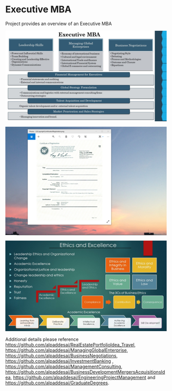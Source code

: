 # Executive MBA

Project provides an overview of an Executive MBA

![image](ExecutiveMBA.jpg)

![image](USCopyrightCertificate.png)

![image](Ethics.jpg)

Additional details please reference https://github.com/alpaddesai/RealEstatePortfolioIdea_Travel,   https://github.com/alpaddesai/ManagingGlobalEnterprise, https://github.com/alpaddesai/BusinessNegotiations, https://github.com/alpaddesai/InvestmentBanking , https://github.com/alpaddesai/ManagementConsulting,  https://github.com/alpaddesai/BusinessDevelopmentMergersAcquisitionsIdea, https://github.com/alpaddesai/EngineeringProjectManagement and https://github.com/alpaddesai/GraduateDegrees.
